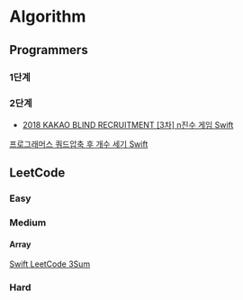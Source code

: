 # Algorithm

## Programmers
### 1단계   
### 2단계
- [2018 KAKAO BLIND RECRUITMENT [3차] n진수 게임 Swift](https://fomaios.tistory.com/entry/LeetCode-3Sum)    

[프로그래머스 쿼드압축 후 개수 세기 Swift](https://fomaios.tistory.com/entry/%ED%94%84%EB%A1%9C%EA%B7%B8%EB%9E%98%EB%A8%B8%EC%8A%A4-%EC%BF%BC%EB%93%9C%EC%95%95%EC%B6%95-%ED%9B%84-%EA%B0%9C%EC%88%98-%EC%84%B8%EA%B8%B0-Swift)  


## LeetCode 
### Easy   
### Medium   
#### Array   
[Swift LeetCode 3Sum](https://fomaios.tistory.com/entry/LeetCode-3Sum)  
### Hard
